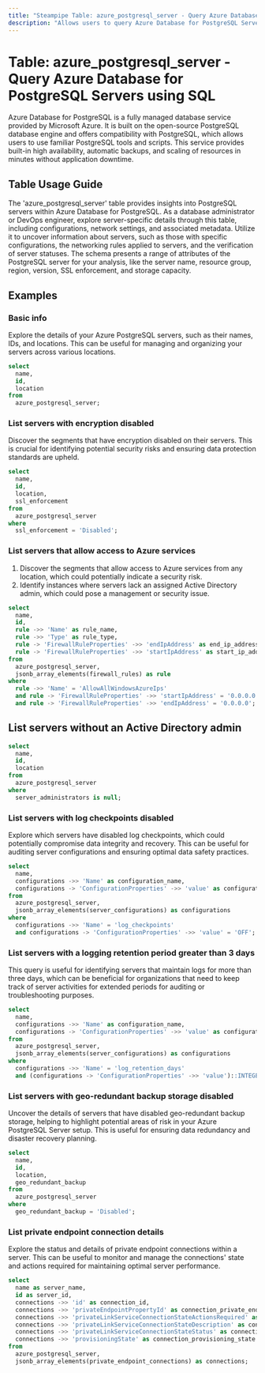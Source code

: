 ```yaml
---
title: "Steampipe Table: azure_postgresql_server - Query Azure Database for PostgreSQL Servers using SQL"
description: "Allows users to query Azure Database for PostgreSQL Servers."
---
```


# Table: azure_postgresql_server - Query Azure Database for PostgreSQL Servers using SQL

Azure Database for PostgreSQL is a fully managed database service provided by Microsoft Azure. It is built on the open-source PostgreSQL database engine and offers compatibility with PostgreSQL, which allows users to use familiar PostgreSQL tools and scripts. This service provides built-in high availability, automatic backups, and scaling of resources in minutes without application downtime.

## Table Usage Guide

The 'azure_postgresql_server' table provides insights into PostgreSQL servers within Azure Database for PostgreSQL. As a database administrator or DevOps engineer, explore server-specific details through this table, including configurations, network settings, and associated metadata. Utilize it to uncover information about servers, such as those with specific configurations, the networking rules applied to servers, and the verification of server statuses. The schema presents a range of attributes of the PostgreSQL server for your analysis, like the server name, resource group, region, version, SSL enforcement, and storage capacity.

## Examples

### Basic info
Explore the details of your Azure PostgreSQL servers, such as their names, IDs, and locations. This can be useful for managing and organizing your servers across various locations.

```sql
select
  name,
  id,
  location
from
  azure_postgresql_server;
```

### List servers with encryption disabled
Discover the segments that have encryption disabled on their servers. This is crucial for identifying potential security risks and ensuring data protection standards are upheld.

```sql
select
  name,
  id,
  location,
  ssl_enforcement
from
  azure_postgresql_server
where
  ssl_enforcement = 'Disabled';
```

### List servers that allow access to Azure services
1. Discover the segments that allow access to Azure services from any location, which could potentially indicate a security risk.
2. Identify instances where servers lack an assigned Active Directory admin, which could pose a management or security issue.

```sql
select
  name,
  id,
  rule ->> 'Name' as rule_name,
  rule ->> 'Type' as rule_type,
  rule -> 'FirewallRuleProperties' ->> 'endIpAddress' as end_ip_address,
  rule -> 'FirewallRuleProperties' ->> 'startIpAddress' as start_ip_address
from
  azure_postgresql_server,
  jsonb_array_elements(firewall_rules) as rule
where
  rule ->> 'Name' = 'AllowAllWindowsAzureIps'
  and rule -> 'FirewallRuleProperties' ->> 'startIpAddress' = '0.0.0.0'
  and rule -> 'FirewallRuleProperties' ->> 'endIpAddress' = '0.0.0.0';
```

## List servers without an Active Directory admin

```sql
select
  name,
  id,
  location
from
  azure_postgresql_server
where
  server_administrators is null;
```

### List servers with log checkpoints disabled
Explore which servers have disabled log checkpoints, which could potentially compromise data integrity and recovery. This can be useful for auditing server configurations and ensuring optimal data safety practices.

```sql
select
  name,
  configurations ->> 'Name' as configuration_name,
  configurations -> 'ConfigurationProperties' ->> 'value' as configuration_value
from
  azure_postgresql_server,
  jsonb_array_elements(server_configurations) as configurations
where
  configurations ->> 'Name' = 'log_checkpoints'
  and configurations -> 'ConfigurationProperties' ->> 'value' = 'OFF';
```

### List servers with a logging retention period greater than 3 days
This query is useful for identifying servers that maintain logs for more than three days, which can be beneficial for organizations that need to keep track of server activities for extended periods for auditing or troubleshooting purposes.

```sql
select
  name,
  configurations ->> 'Name' as configuration_name,
  configurations -> 'ConfigurationProperties' ->> 'value' as configuration_value
from
  azure_postgresql_server,
  jsonb_array_elements(server_configurations) as configurations
where
  configurations ->> 'Name' = 'log_retention_days'
  and (configurations -> 'ConfigurationProperties' ->> 'value')::INTEGER > 3;
```

### List servers with geo-redundant backup storage disabled
Uncover the details of servers that have disabled geo-redundant backup storage, helping to highlight potential areas of risk in your Azure PostgreSQL Server setup. This is useful for ensuring data redundancy and disaster recovery planning.

```sql
select
  name,
  id,
  location,
  geo_redundant_backup
from
  azure_postgresql_server
where
  geo_redundant_backup = 'Disabled';
```

### List private endpoint connection details
Explore the status and details of private endpoint connections within a server. This can be useful to monitor and manage the connections' state and actions required for maintaining optimal server performance.

```sql
select
  name as server_name,
  id as server_id,
  connections ->> 'id' as connection_id,
  connections ->> 'privateEndpointPropertyId' as connection_private_endpoint_property_id,
  connections ->> 'privateLinkServiceConnectionStateActionsRequired' as connection_actions_required,
  connections ->> 'privateLinkServiceConnectionStateDescription' as connection_description,
  connections ->> 'privateLinkServiceConnectionStateStatus' as connection_status,
  connections ->> 'provisioningState' as connection_provisioning_state
from
  azure_postgresql_server,
  jsonb_array_elements(private_endpoint_connections) as connections;
```